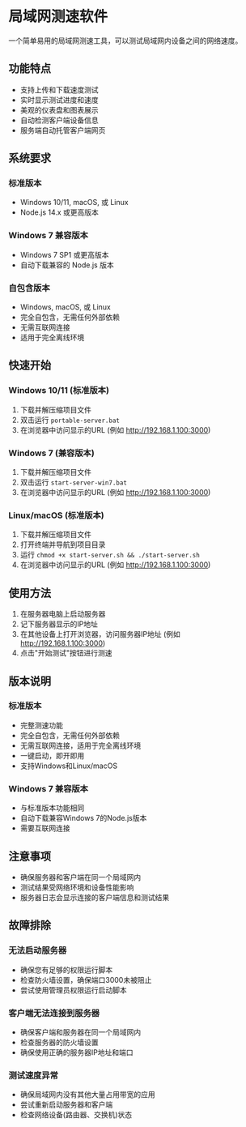 # 局域网测速软件

一个简单易用的局域网测速工具，可以测试局域网内设备之间的网络速度。

## 功能特点

- 支持上传和下载速度测试
- 实时显示测试进度和速度
- 美观的仪表盘和图表展示
- 自动检测客户端设备信息
- 服务端自动托管客户端网页

## 系统要求

### 标准版本
- Windows 10/11, macOS, 或 Linux
- Node.js 14.x 或更高版本

### Windows 7 兼容版本
- Windows 7 SP1 或更高版本
- 自动下载兼容的 Node.js 版本

### 自包含版本
- Windows, macOS, 或 Linux
- 完全自包含，无需任何外部依赖
- 无需互联网连接
- 适用于完全离线环境

## 快速开始

### Windows 10/11 (标准版本)
1. 下载并解压缩项目文件
2. 双击运行 `portable-server.bat`
3. 在浏览器中访问显示的URL (例如 http://192.168.1.100:3000)

### Windows 7 (兼容版本)
1. 下载并解压缩项目文件
2. 双击运行 `start-server-win7.bat`
3. 在浏览器中访问显示的URL (例如 http://192.168.1.100:3000)

### Linux/macOS (标准版本)
1. 下载并解压缩项目文件
2. 打开终端并导航到项目目录
3. 运行 `chmod +x start-server.sh && ./start-server.sh`
4. 在浏览器中访问显示的URL (例如 http://192.168.1.100:3000)

## 使用方法
1. 在服务器电脑上启动服务器
2. 记下服务器显示的IP地址
3. 在其他设备上打开浏览器，访问服务器IP地址 (例如 http://192.168.1.100:3000)
4. 点击"开始测试"按钮进行测速

## 版本说明

### 标准版本
- 完整测速功能
- 完全自包含，无需任何外部依赖
- 无需互联网连接，适用于完全离线环境
- 一键启动，即开即用
- 支持Windows和Linux/macOS

### Windows 7 兼容版本
- 与标准版本功能相同
- 自动下载兼容Windows 7的Node.js版本
- 需要互联网连接


## 注意事项

- 确保服务器和客户端在同一个局域网内
- 测试结果受网络环境和设备性能影响
- 服务器日志会显示连接的客户端信息和测试结果

## 故障排除

### 无法启动服务器
- 确保您有足够的权限运行脚本
- 检查防火墙设置，确保端口3000未被阻止
- 尝试使用管理员权限运行启动脚本

### 客户端无法连接到服务器
- 确保客户端和服务器在同一个局域网内
- 检查服务器的防火墙设置
- 确保使用正确的服务器IP地址和端口

### 测试速度异常
- 确保局域网内没有其他大量占用带宽的应用
- 尝试重新启动服务器和客户端
- 检查网络设备(路由器、交换机)状态
